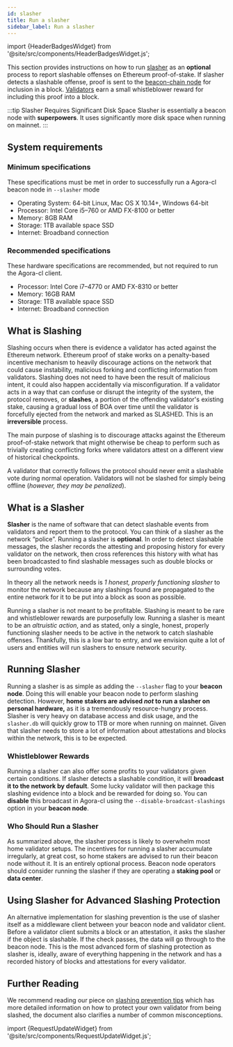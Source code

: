 ```yaml
---
id: slasher
title: Run a slasher
sidebar_label: Run a slasher
---
```


import {HeaderBadgesWidget} from '@site/src/components/HeaderBadgesWidget.js';

<HeaderBadgesWidget />

This section provides instructions on how to run [slasher](https://github.com/zeroone-boa/agora-cl/tree/master/slasher) as an **optional** process to report slashable offenses on Ethereum proof-of-stake.  If slasher detects a slashable offense, proof is sent to the [beacon-chain node](https://docs.prylabs.network/docs/how-agora-cl-works/beacon-node/) for inclusion in a block.  [Validators](https://docs.prylabs.network/docs/how-agora-cl-works/agora-cl-validator-client/) earn a small whistleblower reward for including this proof into a block.

:::tip Slasher Requires Significant Disk Space
Slasher is essentially a beacon node with **superpowers**. It uses significantly more disk space when running on mainnet.
:::

## System requirements

### Minimum specifications

These specifications must be met in order to successfully run a Agora-cl beacon node in `--slasher` mode

* Operating System: 64-bit Linux, Mac OS X 10.14+, Windows 64-bit
* Processor: Intel Core i5–760 or AMD FX-8100 or better
* Memory: 8GB RAM
* Storage: 1TB available space SSD
* Internet: Broadband connection

### Recommended specifications

These hardware specifications are recommended, but not required to run the Agora-cl client.

* Processor: Intel Core i7–4770 or AMD FX-8310 or better
* Memory: 16GB RAM
* Storage: 1TB available space SSD
* Internet: Broadband connection

## What is Slashing

Slashing occurs when there is evidence a validator has acted against the Ethereum network. Ethereum proof of stake works on a penalty-based incentive mechanism to heavily discourage actions on the network that could cause instability, malicious forking and conflicting information from validators. Slashing does not need to have been the result of malicious intent, it could also happen accidentally via misconfiguration. If a validator acts in a way that can confuse or disrupt the integrity of the system, the protocol removes, or **slashes**, a portion of the offending validator's existing stake, causing a gradual loss of BOA over time until the validator is forcefully ejected from the network and marked as SLASHED. This is an **irreversible** process.

The main purpose of slashing is to discourage attacks against the Ethereum proof-of-stake network that might otherwise be cheap to perform such as trivially creating conflicting forks where validators attest on a different view of historical checkpoints.

A validator that correctly follows the protocol should never emit a slashable vote during normal operation. Validators will not be slashed for simply being offline (*however, they may be penalized*).

## What is a Slasher

**Slasher** is the name of software that can detect slashable events from validators and report them to the protocol. You can think of a slasher as the network “police”. Running a slasher is **optional**. In order to detect slashable messages, the slasher records the attesting and proposing history for every validator on the network, then cross references this history with what has been broadcasted to find slashable messages such as double blocks or surrounding votes.

In theory all the network needs is *1 honest, properly functioning slasher* to monitor the network because any slashings found are propagated to the entire network for it to be put into a block as soon as possible.

Running a slasher is not meant to be profitable. Slashing is meant to be rare and whistleblower rewards are purposefully low.  Running a slasher is meant to be an *altruistic action*, and as stated, only a single, honest, properly functioning slasher needs to be active in the network to catch slashable offenses. Thankfully, this is a low bar to entry, and we envision quite a lot of users and entities will run slashers to ensure network security.

## Running Slasher

Running a slasher is as simple as adding the `--slasher` flag to your **beacon node**. Doing this will enable your beacon node to perform slashing detection. However, **home stakers are advised _not_ to run a slasher on personal hardware,** as it is a tremendously resource-hungry process. Slasher is very heavy on database access and disk usage, and the `slasher.db` will quickly grow to 1TB or more when running on mainnet. Given that slasher needs to store a lot of information about attestations and blocks within the network, this is to be expected.

### Whistleblower Rewards

Running a slasher can also offer some profits to your validators given certain conditions. If slasher detects a slashable condition, it will **broadcast it to the network by default**. Some lucky validator will then package this slashing evidence into a block and be rewarded for doing so. You can **disable** this broadcast in Agora-cl using the `--disable-broadcast-slashings` option in your **beacon node**.

### Who Should Run a Slasher

As summarized above, the slasher process is likely to overwhelm most home validator setups. The incentives for running a slasher accumulate irregularly, at great cost, so home stakers are advised to run their beacon node without it. It is an entirely optional process. Beacon node operators should consider running the slasher if they are operating a **staking pool** or **data center**.

## Using Slasher for Advanced Slashing Protection

An alternative implementation for slashing prevention is the use of slasher itself as a middleware client between your beacon node and validator client. Before a validator client submits a block or an attestation, it asks the slasher if the object is slashable. If the check passes, the data will go through to the beacon node. This is the most advanced form of slashing protection as slasher is, ideally, aware of everything happening in the network and has a recorded history of blocks and attestations for every validator.

## Further Reading

We recommend reading our piece on [slashing prevention tips](https://medium.com/prysmatic-labs/eth2-slashing-prevention-tips-f6faa5025f50) which has more detailed information on how to protect your own validator from being slashed, the document also clarifies a number of common misconceptions.

import {RequestUpdateWidget} from '@site/src/components/RequestUpdateWidget.js';

<RequestUpdateWidget />
